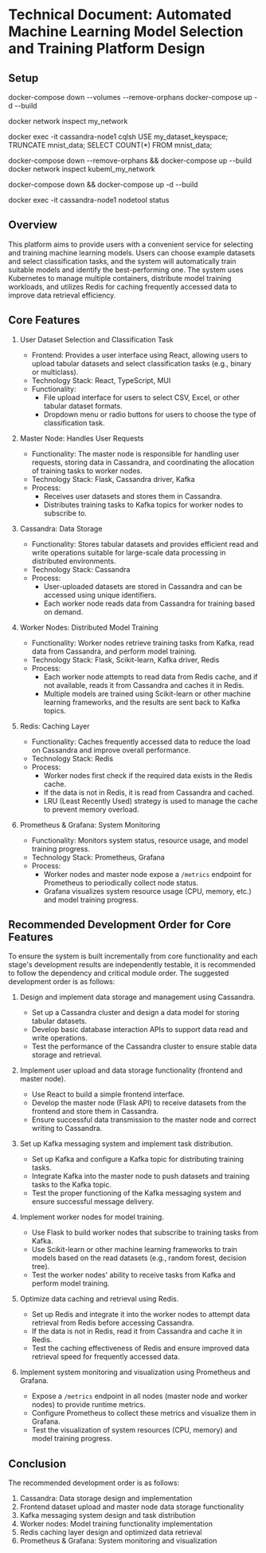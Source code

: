 
# Technical Document: Automated Machine Learning Model Selection and Training Platform Design


## Setup


docker-compose down --volumes --remove-orphans
docker-compose up -d --build

docker network inspect my_network


docker exec -it cassandra-node1 cqlsh
USE my_dataset_keyspace;
TRUNCATE mnist_data;
SELECT COUNT(*) FROM mnist_data;


docker-compose down --remove-orphans && docker-compose up --build
docker network inspect kubeml_my_network

docker-compose down  && docker-compose up  -d  --build 

docker exec -it cassandra-node1 nodetool status

## Overview
This platform aims to provide users with a convenient service for selecting and training machine learning models. Users can choose example datasets and select classification tasks, and the system will automatically train suitable models and identify the best-performing one. The system uses Kubernetes to manage multiple containers, distribute model training workloads, and utilizes Redis for caching frequently accessed data to improve data retrieval efficiency.

## Core Features
1. User Dataset Selection and Classification Task
    - Frontend: Provides a user interface using React, allowing users to upload tabular datasets and select classification tasks (e.g., binary or multiclass).
    - Technology Stack: React, TypeScript, MUI
    - Functionality:
      - File upload interface for users to select CSV, Excel, or other tabular dataset formats.
      - Dropdown menu or radio buttons for users to choose the type of classification task.

2. Master Node: Handles User Requests
    - Functionality: The master node is responsible for handling user requests, storing data in Cassandra, and coordinating the allocation of training tasks to worker nodes.
    - Technology Stack: Flask, Cassandra driver, Kafka
    - Process:
      - Receives user datasets and stores them in Cassandra.
      - Distributes training tasks to Kafka topics for worker nodes to subscribe to.

3. Cassandra: Data Storage
    - Functionality: Stores tabular datasets and provides efficient read and write operations suitable for large-scale data processing in distributed environments.
    - Technology Stack: Cassandra
    - Process:
      - User-uploaded datasets are stored in Cassandra and can be accessed using unique identifiers.
      - Each worker node reads data from Cassandra for training based on demand.

4. Worker Nodes: Distributed Model Training
    - Functionality: Worker nodes retrieve training tasks from Kafka, read data from Cassandra, and perform model training.
    - Technology Stack: Flask, Scikit-learn, Kafka driver, Redis
    - Process:
      - Each worker node attempts to read data from Redis cache, and if not available, reads it from Cassandra and caches it in Redis.
      - Multiple models are trained using Scikit-learn or other machine learning frameworks, and the results are sent back to Kafka topics.

5. Redis: Caching Layer
    - Functionality: Caches frequently accessed data to reduce the load on Cassandra and improve overall performance.
    - Technology Stack: Redis
    - Process:
      - Worker nodes first check if the required data exists in the Redis cache.
      - If the data is not in Redis, it is read from Cassandra and cached.
      - LRU (Least Recently Used) strategy is used to manage the cache to prevent memory overload.

6. Prometheus & Grafana: System Monitoring
    - Functionality: Monitors system status, resource usage, and model training progress.
    - Technology Stack: Prometheus, Grafana
    - Process:
      - Worker nodes and master node expose a `/metrics` endpoint for Prometheus to periodically collect node status.
      - Grafana visualizes system resource usage (CPU, memory, etc.) and model training progress.

## Recommended Development Order for Core Features
To ensure the system is built incrementally from core functionality and each stage's development results are independently testable, it is recommended to follow the dependency and critical module order. The suggested development order is as follows:

1. Design and implement data storage and management using Cassandra.
    - Set up a Cassandra cluster and design a data model for storing tabular datasets.
    - Develop basic database interaction APIs to support data read and write operations.
    - Test the performance of the Cassandra cluster to ensure stable data storage and retrieval.

2. Implement user upload and data storage functionality (frontend and master node).
    - Use React to build a simple frontend interface.
    - Develop the master node (Flask API) to receive datasets from the frontend and store them in Cassandra.
    - Ensure successful data transmission to the master node and correct writing to Cassandra.

3. Set up Kafka messaging system and implement task distribution.
    - Set up Kafka and configure a Kafka topic for distributing training tasks.
    - Integrate Kafka into the master node to push datasets and training tasks to the Kafka topic.
    - Test the proper functioning of the Kafka messaging system and ensure successful message delivery.

4. Implement worker nodes for model training.
    - Use Flask to build worker nodes that subscribe to training tasks from Kafka.
    - Use Scikit-learn or other machine learning frameworks to train models based on the read datasets (e.g., random forest, decision tree).
    - Test the worker nodes' ability to receive tasks from Kafka and perform model training.

5. Optimize data caching and retrieval using Redis.
    - Set up Redis and integrate it into the worker nodes to attempt data retrieval from Redis before accessing Cassandra.
    - If the data is not in Redis, read it from Cassandra and cache it in Redis.
    - Test the caching effectiveness of Redis and ensure improved data retrieval speed for frequently accessed data.

6. Implement system monitoring and visualization using Prometheus and Grafana.
    - Expose a `/metrics` endpoint in all nodes (master node and worker nodes) to provide runtime metrics.
    - Configure Prometheus to collect these metrics and visualize them in Grafana.
    - Test the visualization of system resources (CPU, memory) and model training progress.

## Conclusion
The recommended development order is as follows:
1. Cassandra: Data storage design and implementation
2. Frontend dataset upload and master node data storage functionality
3. Kafka messaging system design and task distribution
4. Worker nodes: Model training functionality implementation
5. Redis caching layer design and optimized data retrieval
6. Prometheus & Grafana: System monitoring and visualization
